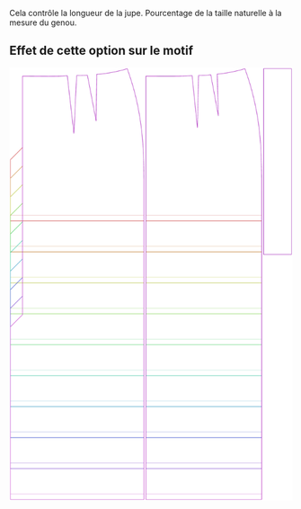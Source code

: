 Cela contrôle la longueur de la jupe. Pourcentage de la taille naturelle à la mesure du genou.



## Effet de cette option sur le motif
![Cette image montre l'effet de cette option en superposant plusieurs variantes qui ont une valeur différente pour cette option](penelope_lengthbonus_sample.svg "Effet de cette option sur le motif")